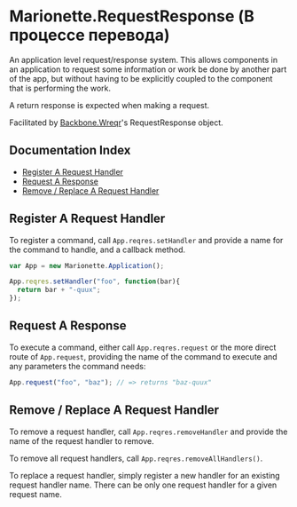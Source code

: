 # Marionette.RequestResponse (В процессе перевода)

An application level request/response system. This allows components in
an application to request some information or work be done by another
part of the app, but without having to be explicitly coupled to the 
component that is performing the work.

A return response is expected when making a request.

Facilitated by [Backbone.Wreqr](https://github.com/marionettejs/backbone.wreqr)'s 
RequestResponse object.

## Documentation Index

* [Register A Request Handler](#register-a-request-handler)
* [Request A Response](#request-a-response)
* [Remove / Replace A Request Handler](#remove--replace-a-request-handler)

## Register A Request Handler

To register a command, call `App.reqres.setHandler` and provide a name for
the command to handle, and a callback method.

```js
var App = new Marionette.Application();

App.reqres.setHandler("foo", function(bar){
  return bar + "-quux";
});
```

## Request A Response

To execute a command, either call `App.reqres.request` or the more direct
route of `App.request`, providing the name of the command to execute and
any parameters the command needs:

```js
App.request("foo", "baz"); // => returns "baz-quux"
```

## Remove / Replace A Request Handler

To remove a request handler, call `App.reqres.removeHandler` and provide the
name of the request handler to remove. 

To remove all request handlers, call `App.reqres.removeAllHandlers()`.

To replace a request handler, simply register a new handler for an existing
request handler name. There can be only one request handler 
for a given request name.
